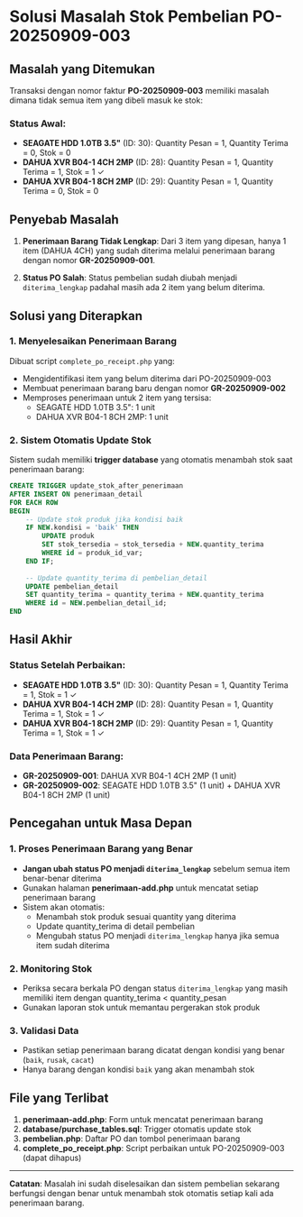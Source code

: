 # Solusi Masalah Stok Pembelian PO-20250909-003

## Masalah yang Ditemukan

Transaksi dengan nomor faktur **PO-20250909-003** memiliki masalah dimana tidak semua item yang dibeli masuk ke stok:

### Status Awal:
- **SEAGATE HDD 1.0TB 3.5"** (ID: 30): Quantity Pesan = 1, Quantity Terima = 0, Stok = 0
- **DAHUA XVR B04-1 4CH 2MP** (ID: 28): Quantity Pesan = 1, Quantity Terima = 1, Stok = 1 ✓
- **DAHUA XVR B04-1 8CH 2MP** (ID: 29): Quantity Pesan = 1, Quantity Terima = 0, Stok = 0

## Penyebab Masalah

1. **Penerimaan Barang Tidak Lengkap**: Dari 3 item yang dipesan, hanya 1 item (DAHUA 4CH) yang sudah diterima melalui penerimaan barang dengan nomor **GR-20250909-001**.

2. **Status PO Salah**: Status pembelian sudah diubah menjadi `diterima_lengkap` padahal masih ada 2 item yang belum diterima.

## Solusi yang Diterapkan

### 1. Menyelesaikan Penerimaan Barang

Dibuat script `complete_po_receipt.php` yang:
- Mengidentifikasi item yang belum diterima dari PO-20250909-003
- Membuat penerimaan barang baru dengan nomor **GR-20250909-002**
- Memproses penerimaan untuk 2 item yang tersisa:
  - SEAGATE HDD 1.0TB 3.5": 1 unit
  - DAHUA XVR B04-1 8CH 2MP: 1 unit

### 2. Sistem Otomatis Update Stok

Sistem sudah memiliki **trigger database** yang otomatis menambah stok saat penerimaan barang:

```sql
CREATE TRIGGER update_stok_after_penerimaan 
AFTER INSERT ON penerimaan_detail
FOR EACH ROW
BEGIN
    -- Update stok produk jika kondisi baik
    IF NEW.kondisi = 'baik' THEN
        UPDATE produk 
        SET stok_tersedia = stok_tersedia + NEW.quantity_terima
        WHERE id = produk_id_var;
    END IF;
    
    -- Update quantity_terima di pembelian_detail
    UPDATE pembelian_detail 
    SET quantity_terima = quantity_terima + NEW.quantity_terima
    WHERE id = NEW.pembelian_detail_id;
END
```

## Hasil Akhir

### Status Setelah Perbaikan:
- **SEAGATE HDD 1.0TB 3.5"** (ID: 30): Quantity Pesan = 1, Quantity Terima = 1, Stok = 1 ✓
- **DAHUA XVR B04-1 4CH 2MP** (ID: 28): Quantity Pesan = 1, Quantity Terima = 1, Stok = 1 ✓
- **DAHUA XVR B04-1 8CH 2MP** (ID: 29): Quantity Pesan = 1, Quantity Terima = 1, Stok = 1 ✓

### Data Penerimaan Barang:
- **GR-20250909-001**: DAHUA XVR B04-1 4CH 2MP (1 unit)
- **GR-20250909-002**: SEAGATE HDD 1.0TB 3.5" (1 unit) + DAHUA XVR B04-1 8CH 2MP (1 unit)

## Pencegahan untuk Masa Depan

### 1. Proses Penerimaan Barang yang Benar

- **Jangan ubah status PO menjadi `diterima_lengkap`** sebelum semua item benar-benar diterima
- Gunakan halaman **penerimaan-add.php** untuk mencatat setiap penerimaan barang
- Sistem akan otomatis:
  - Menambah stok produk sesuai quantity yang diterima
  - Update quantity_terima di detail pembelian
  - Mengubah status PO menjadi `diterima_lengkap` hanya jika semua item sudah diterima

### 2. Monitoring Stok

- Periksa secara berkala PO dengan status `diterima_lengkap` yang masih memiliki item dengan quantity_terima < quantity_pesan
- Gunakan laporan stok untuk memantau pergerakan stok produk

### 3. Validasi Data

- Pastikan setiap penerimaan barang dicatat dengan kondisi yang benar (`baik`, `rusak`, `cacat`)
- Hanya barang dengan kondisi `baik` yang akan menambah stok

## File yang Terlibat

1. **penerimaan-add.php**: Form untuk mencatat penerimaan barang
2. **database/purchase_tables.sql**: Trigger otomatis update stok
3. **pembelian.php**: Daftar PO dan tombol penerimaan barang
4. **complete_po_receipt.php**: Script perbaikan untuk PO-20250909-003 (dapat dihapus)

---

**Catatan**: Masalah ini sudah diselesaikan dan sistem pembelian sekarang berfungsi dengan benar untuk menambah stok otomatis setiap kali ada penerimaan barang.